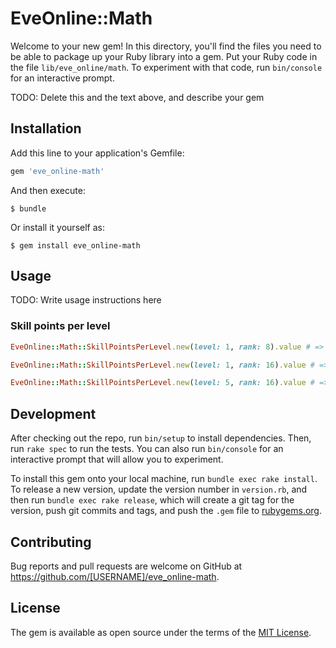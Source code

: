 # EveOnline::Math

Welcome to your new gem! In this directory, you'll find the files you need to be able to package up your Ruby library into a gem. Put your Ruby code in the file `lib/eve_online/math`. To experiment with that code, run `bin/console` for an interactive prompt.

TODO: Delete this and the text above, and describe your gem

## Installation

Add this line to your application's Gemfile:

```ruby
gem 'eve_online-math'
```

And then execute:

    $ bundle

Or install it yourself as:

    $ gem install eve_online-math

## Usage

TODO: Write usage instructions here

### Skill points per level

```ruby
EveOnline::Math::SkillPointsPerLevel.new(level: 1, rank: 8).value # => 2000.0

EveOnline::Math::SkillPointsPerLevel.new(level: 1, rank: 16).value # => 4000.0

EveOnline::Math::SkillPointsPerLevel.new(level: 5, rank: 16).value # => 4096000.0
```


## Development

After checking out the repo, run `bin/setup` to install dependencies. Then, run `rake spec` to run the tests. You can also run `bin/console` for an interactive prompt that will allow you to experiment.

To install this gem onto your local machine, run `bundle exec rake install`. To release a new version, update the version number in `version.rb`, and then run `bundle exec rake release`, which will create a git tag for the version, push git commits and tags, and push the `.gem` file to [rubygems.org](https://rubygems.org).

## Contributing

Bug reports and pull requests are welcome on GitHub at https://github.com/[USERNAME]/eve_online-math.

## License

The gem is available as open source under the terms of the [MIT License](https://opensource.org/licenses/MIT).

